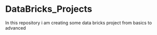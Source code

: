 # DataBricks_Projects
In this repository i am creating some data bricks project from basics to advanced 

